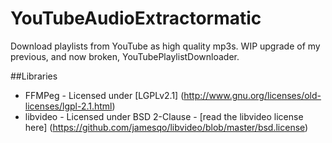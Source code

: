 # YouTubeAudioExtractormatic
Download playlists from YouTube as high quality mp3s. WIP upgrade of my previous, and now broken, YouTubePlaylistDownloader.

##Libraries
* FFMPeg - Licensed under [LGPLv2.1] (http://www.gnu.org/licenses/old-licenses/lgpl-2.1.html)
* libvideo - Licensed under BSD 2-Clause - [read the libvideo license here] (https://github.com/jamesqo/libvideo/blob/master/bsd.license)
